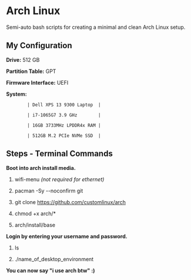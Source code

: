 # Arch Linux
Semi-auto bash scripts for creating a minimal and clean Arch Linux setup.

## My Configuration
**Drive:** 512 GB

**Partition Table:** GPT

**Firmware Interface:** UEFI

**System:**

            | Dell XPS 13 9300 Laptop  |

            | i7-1065G7 3.9 GHz        |

            | 16GB 3733MHz LPDDR4x RAM |

            | 512GB M.2 PCIe NVMe SSD  |

## Steps - Terminal Commands
**Boot into arch install media.**

1. wifi-menu *(not required for ethernet)*

2. pacman -Sy --noconfirm git

3. git clone https://github.com/customlinux/arch

4. chmod +x arch/*

5. arch/install/base

**Login by entering your username and password.**

1. ls

2. ./name_of_desktop_environment

**You can now say "i use arch btw" :)**
